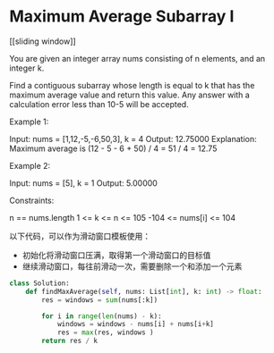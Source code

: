 # Maximum Average Subarray I

[[sliding window]]

You are given an integer array nums consisting of n elements, and an integer k.

Find a contiguous subarray whose length is equal to k that has the maximum average value and return this value. Any answer with a calculation error less than 10-5 will be accepted.

Example 1:

Input: nums = [1,12,-5,-6,50,3], k = 4
Output: 12.75000
Explanation: Maximum average is (12 - 5 - 6 + 50) / 4 = 51 / 4 = 12.75

Example 2:

Input: nums = [5], k = 1
Output: 5.00000

Constraints:

n == nums.length
1 <= k <= n <= 105
-104 <= nums[i] <= 104

以下代码，可以作为滑动窗口模板使用：

- 初始化将滑动窗口压满，取得第一个滑动窗口的目标值
- 继续滑动窗口，每往前滑动一次，需要删除一个和添加一个元素

```python
class Solution:
    def findMaxAverage(self, nums: List[int], k: int) -> float:
        res = windows = sum(nums[:k])

        for i in range(len(nums) - k):
            windows = windows - nums[i] + nums[i+k]
            res = max(res, windows )
        return res / k
```
